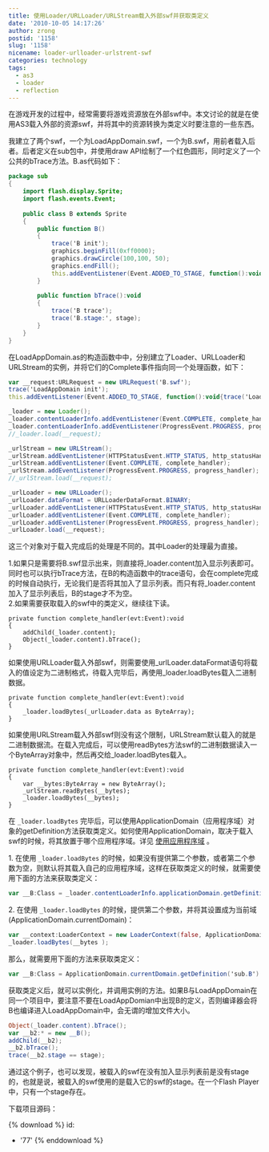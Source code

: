 ```yaml
---
title: 使用Loader/URLLoader/URLStream载入外部swf并获取类定义
date: '2010-10-05 14:17:26'
author: zrong
postid: '1158'
slug: '1158'
nicename: loader-urlloader-urlstrent-swf
categories: technology
tags:
  - as3
  - loader
  - reflection
---
```


在游戏开发的过程中，经常需要将游戏资源放在外部swf中。本文讨论的就是在使用AS3载入外部的资源swf，并将其中的资源转换为类定义时要注意的一些东西。<!--more-->  

我建立了两个swf，一个为LoadAppDomain.swf，一个为B.swf，用前者载入后者。后者定义在sub包中，并使用draw API绘制了一个红色圆形，同时定义了一个公共的bTrace方法。B.as代码如下：

``` actionscript
package sub 
{
    import flash.display.Sprite;
    import flash.events.Event;
    
    public class B extends Sprite
    {
        public function B()
        {
            trace('B init');
            graphics.beginFill(0xff0000);
            graphics.drawCircle(100,100, 50);
            graphics.endFill();
            this.addEventListener(Event.ADDED_TO_STAGE, function():void{trace('B add to stage');});
        }
        
        public function bTrace():void
        {
            trace('B trace');
            trace('B.stage:', stage);
        }
    }
}
```

在LoadAppDomain.as的构造函数中中，分别建立了Loader、URLLoader和URLStream的实例，并将它们的Complete事件指向同一个处理函数，如下：

``` actionscript
var __request:URLRequest = new URLRequest('B.swf');
trace('LoadAppDomain init');
this.addEventListener(Event.ADDED_TO_STAGE, function():void{trace('LoadAppDomain added to stage');});

_loader = new Loader();
_loader.contentLoaderInfo.addEventListener(Event.COMPLETE, complete_handler);
_loader.contentLoaderInfo.addEventListener(ProgressEvent.PROGRESS, progress_handler);
//_loader.load(__request);

_urlStream = new URLStream();
_urlStream.addEventListener(HTTPStatusEvent.HTTP_STATUS, http_statusHandler);
_urlStream.addEventListener(Event.COMPLETE, complete_handler);
_urlStream.addEventListener(ProgressEvent.PROGRESS, progress_handler);
//_urlStream.load(__request);

_urlLoader = new URLLoader();
_urlLoader.dataFormat = URLLoaderDataFormat.BINARY;
_urlLoader.addEventListener(HTTPStatusEvent.HTTP_STATUS, http_statusHandler);
_urlLoader.addEventListener(Event.COMPLETE, complete_handler);
_urlLoader.addEventListener(ProgressEvent.PROGRESS, progress_handler);
_urlLoader.load(__request);
```

这三个对象对于载入完成后的处理是不同的。其中Loader的处理最为直接。  

1.如果只是需要将B.swf显示出来，则直接将\_loader.content加入显示列表即可。同时也可以执行bTrace方法，在B的构造函数中的trace语句，会在complete完成的时候自动执行，无论我们是否将其加入了显示列表。而只有将\_loader.content加入了显示列表后，B的stage才不为空。  
2.如果需要获取载入的swf中的类定义，继续往下读。

``` {lang="actionscript"}
private function complete_handler(evt:Event):void
{
    addChild(_loader.content);
    Object(_loader.content).bTrace();   
}
```

如果使用URLLoader载入外部swf，则需要使用\_urlLoader.dataFormat语句将载入的值设定为二进制格式，待载入完毕后，再使用\_loader.loadBytes载入二进制数据。

``` {lang="actionscript"}
private function complete_handler(evt:Event):void
{
    _loader.loadBytes(_urlLoader.data as ByteArray);
}
```

如果使用URLStream载入外部swf则没有这个限制，URLStream默认载入的就是二进制数据流。在载入完成后，可以使用readBytes方法swf的二进制数据读入一个ByteArray对象中，然后再交给\_loader.loadBytes载入。

``` {lang="actionscript"}
private function complete_handler(evt:Event):void
{
    var __bytes:ByteArray = new ByteArray();
    _urlStream.readBytes(__bytes);
    _loader.loadBytes(__bytes);
}
```

在 `_loader.loadBytes` 完毕后，可以使用ApplicationDomain（应用程序域）对象的getDefinition方法获取类定义。如何使用ApplicationDomain，取决于载入swf的时候，将其放置于哪个应用程序域。详见 [使用应用程序域](http://help.adobe.com/zh_CN/as3/dev/WSd75bf4610ec9e22f43855da312214da1d8f-8000.html) 。

1\. 在使用 `_loader.loadBytes` 的时候，如果没有提供第二个参数，或者第二个参数为空，则默认将其载入自己的应用程序域，这样在获取类定义的时候，就需要使用下面的方法来获取类定义：

``` actionscript
var __B:Class = _loader.contentLoaderInfo.applicationDomain.getDefinition('sub.B') as Class;
```

2\. 在使用 `_loader.loadBytes` 的时候，提供第二个参数，并将其设置成为当前域(ApplicationDomain.currentDomain)：

``` actionscript
var __context:LoaderContext = new LoaderContext(false, ApplicationDomain.currentDomain);
_loader.loadBytes(__bytes );
```

那么，就需要用下面的方法来获取类定义：

``` actionscript
var __B:Class = ApplicationDomain.currentDomain.getDefinition('sub.B') as Class;
```

获取类定义后，就可以实例化，并调用实例的方法。如果B与LoadAppDomain在同一个项目中，要注意不要在LoadAppDomian中出现B的定义，否则编译器会将B也编译进入LoadAppDomain中，会无谓的增加文件大小。

``` actionscript
Object(_loader.content).bTrace();
var __b2:* = new __B();
addChild(__b2);
__b2.bTrace();
trace(__b2.stage == stage);
```

通过这个例子，也可以发现，被载入的swf在没有加入显示列表前是没有stage的，也就是说，被载入的swf使用的是载入它的swf的stage。在一个Flash Player中，只有一个stage存在。  

下载项目源码：  

{% download %}
id:
  - '77'
{% enddownload %}

